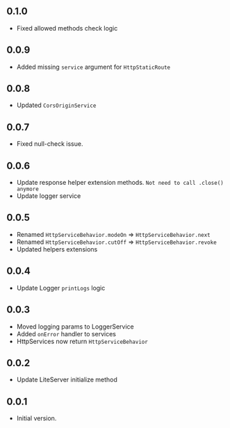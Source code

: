 ## 0.1.0
- Fixed allowed methods check logic

## 0.0.9
- Added missing `service` argument for `HttpStaticRoute` 

## 0.0.8
- Updated `CorsOriginService` 

## 0.0.7
- Fixed null-check issue.

## 0.0.6
- Update response helper extension methods. `Not need to call .close() anymore`
- Update logger service

## 0.0.5
- Renamed `HttpServiceBehavior.modeOn` => `HttpServiceBehavior.next`
- Renamed `HttpServiceBehavior.cutOff` => `HttpServiceBehavior.revoke`
- Updated helpers extensions

## 0.0.4
- Update Logger `printLogs` logic

## 0.0.3
- Moved logging params to LoggerService
- Added `onError` handler to services
- HttpServices now return `HttpServiceBehavior`

## 0.0.2
- Update LiteServer initialize method

## 0.0.1
- Initial version.



